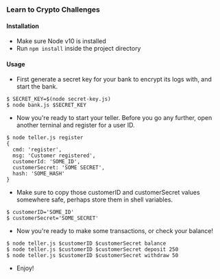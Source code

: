 ### Learn to Crypto Challenges


#### Installation

- Make sure Node v10 is installed
- Run `npm install` inside the project directory

#### Usage

- First generate a secret key for your bank to encrypt its logs with, and start the bank.

```
$ SECRET_KEY=$(node secret-key.js) 
$ node bank.js $SECRET_KEY
```

- Now you're ready to start your teller. Before you go any further, open another terninal and register for a user ID.

```
$ node teller.js register
{ 
  cmd: 'register',
  msg: 'Customer registered',
  customerId: 'SOME_ID',
  customerSecret: 'SOME SECRET',
  hash: 'SOME_HASH' 
}
```

- Make sure to copy those customerID and customerSecret values somewhere safe, perhaps store them in shell variables.

```
$ customerID='SOME_ID'
$ customerSecret='SOME_SECRET'
```

- Now you're ready to make some transactions, or check your balance!

```
$ node teller.js $customerID $customerSecret balance
$ node teller.js $customerID $customerSecret deposit 250
$ node teller.js $customerID $customerSecret withdraw 50
```

- Enjoy!